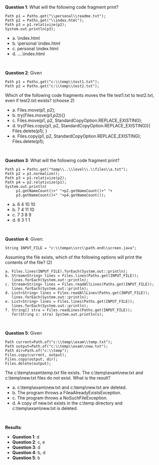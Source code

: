 **Question 1**: What will the following code fragment print?

```
Path p1 = Paths.get("\\personal\\readme.txt");
Path p2 = Paths.get("\\index.html");
Path p3 = p1.relativize(p2);
System.out.println(p3);
```

- a. \index.html
- b. \personal \index.html
- c. personal \index.html
- d. ..\..\index.html

<br>

**Question 2**: Given

```
Path p1 = Paths.get("c:\\temp\\test1.txt");
Path p2 = Paths.get("c:\\temp\\test2.txt");
```

Which of the following code fragments moves the file test1.txt to test2.txt, even if test2.txt exists? (choose 2)

- a. Files.move(p1, p2);
- b. try(Files.move(p1,p2)){}
- c. Files.move(p1, p2, StandardCopyOption.REPLACE_EXISTING);
- d. try(Files.copy(p1, p2, StandardCopyOption.REPLACE_EXISTING)){ Files.delete(p1); }
- e. Files.copy(p1, p2, StandardCopyOption.REPLACE_EXISTING); Files.delete(p1);

<br>

**Question 3**: What will the following code fragment print?

```
Path p1 = Paths.get("temp\\..\\level\\.\\files\\a.txt");
Path p2 = p1.normalize();
Path p3 = p1.relativize(p2);
Path p4 = p2.relativize(p1);
System.out.println(
     p1.getNameCount()+" "+p2.getNameCount()+" "+
     p3.getNameCount()+" "+p4.getNameCount());
```

- a. 6 4 10 10
- b. 7 4 11 10
- c. 7 3 8 9
- d. 6 3 1 1

<br>

**Question 4**: Given:

```
String INPUT_FILE = "c:\\tempo\\src\\path.end\\screen.java";
```

Assuming the file exists, which of the following options will print the contents of the file? (2)

```
a. Files.lines(INPUT_FILE).forEach(System.out::println);
b. Stream<String> lines = Files.lines(Paths.get(INPUT_FILE));
   lines.forEach(System.out::println);
c. Stream<String> lines = Files.readAllLines(Paths.get(INPUT_FILE));
   lines.forEach(System.out::println);
d. List<String> lines = Files.readAllLines(Paths.get(INPUT_FILE));
   lines.forEach(System.out::println);
e. List<String> lines = Files.lines(Paths.get(INPUT_FILE));
   lines.forEach(System.out::println);
f. String[] stra = Files.readLines(Paths.get(INPUT_FILE));
   for(String s: stra) System.out.println(s);
```

<br>

**Question 5**: Given

```
Path current=Path.of("c:\\temp\\exam\\temp.txt");
Path output=Path.of("c:\\temp\\exam\\new.txt");
Path dir=Path.of("c:\\temp");
Files.copy(current, output);
Files.copy(output, dir);
Files.delete(output);
```

The c:\temp\exam\temp.txt file exists. The c:\temp\exam\new.txt and c:\temp\new.txt files do not exist.
What is the result?

- a. c:\temp\exam\new.txt and c:\temp\new.txt are deleted.
- b. The program throws a FileaAlreadyExistsException.
- c. The program throws a NoSuchFileException.
- d. A copy of new.txt exists in the c:\temp directory and c:\temp\exam\new.txt is deleted.

<br>

**Results**:

- **Question 1**: d
- **Question 2**: c, e
- **Question 3**: d
- **Question 4**: b, d
- **Question 5**: b
